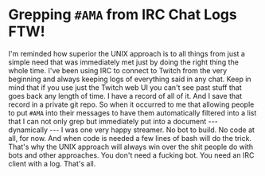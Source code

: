# Grepping `#AMA` from IRC Chat Logs FTW!

I'm reminded how superior the UNIX approach is to all things from just a
simple need that was immediately met just by doing the right thing the
whole time. I've been using IRC to connect to Twitch from the very
beginning and always keeping logs of everything said in any chat. Keep
in mind that if you use just the Twitch web UI you can't see past stuff
that goes back any length of time. I have a record of all of it. And I
save that record in a private git repo. So when it occurred to me that
allowing people to put `#AMA` into their messages to have them
automatically filtered into a list that I can not only grep but
immediately put into a document --- dynamically --- I was one very happy
streamer. No bot to build. No code at all, for now. And when code is
needed a few lines of bash will do the trick. That's why the UNIX
approach will always win over the shit people do with bots and other
approaches. You don't need a fucking bot. You need an IRC client with a
log. That's all.
